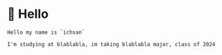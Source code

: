 # 👋 Hello

```
Hello my name is `ichsan`

I'm studying at blablabla, im taking blablabla major, class of 2024

```
